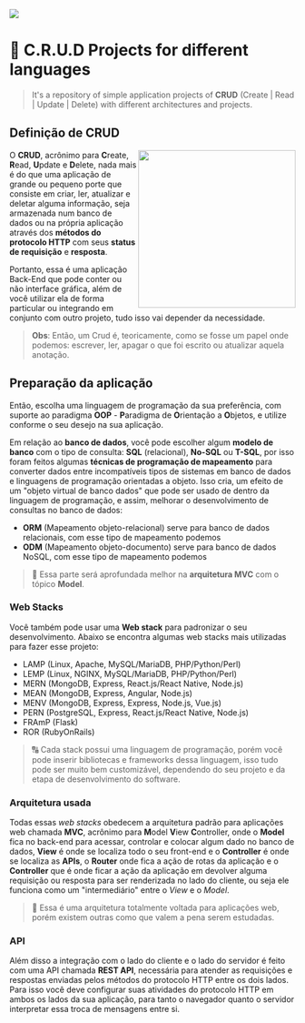 <a href="https://github.com/IsaacAlves7/crud-projects"><img src="https://user-images.githubusercontent.com/61624336/159622843-8f7ffa91-e9a5-49f4-8980-69d03dd2c3a7.png"></a>

# 📝 C.R.U.D Projects for different languages
<blockquote>It's a repository of simple application projects of <b>CRUD</b> (Create | Read | Update | Delete) with different architectures and projects.</blockquote> 

## Definição de CRUD
<img src="https://static.platzi.com/media/landing-projects/Proyecto-Python-CRUD.png" height="277" align="right">

O **CRUD**, acrônimo para **C**reate, **R**ead, **U**pdate e **D**elete, nada mais é do que uma aplicação de grande ou pequeno porte que consiste em criar, ler, atualizar e deletar alguma informação, seja armazenada num banco de dados ou na própria aplicação através dos **métodos do protocolo HTTP** com seus **status de requisição** e **resposta**. 

Portanto, essa é uma aplicação Back-End que pode conter ou não interface gráfica, além de você utilizar ela de forma particular ou integrando em conjunto com outro projeto, tudo isso vai depender da necessidade.

> **Obs**: Então, um Crud é, teoricamente, como se fosse um papel onde podemos: escrever, ler, apagar o que foi escrito ou atualizar aquela anotação.

## Preparação da aplicação
Então, escolha uma linguagem de programação da sua preferência, com suporte ao paradigma **OOP** - **P**aradigma de **O**rientação a **O**bjetos, e utilize conforme o seu desejo na sua aplicação.

Em relação ao **banco de dados**, você pode escolher algum **modelo de banco** com o tipo de consulta: **SQL** (relacional), **No-SQL** ou **T-SQL**, por isso foram feitos algumas **técnicas de programação de mapeamento** para converter dados entre incompatíveis tipos de sistemas em banco de dados e linguagens de programação orientadas a objeto. Isso cria, um efeito de um "objeto virtual de banco dados" que pode ser usado de dentro da linguagem de programação, e assim, melhorar o desenvolvimento de consultas no banco de dados:

- **ORM** (Mapeamento objeto-relacional) serve para banco de dados relacionais, com esse tipo de mapeamento podemos
- **ODM** (Mapeamento objeto-documento) serve para banco de dados NoSQL, com esse tipo de mapeamento podemos

> 🔄 Essa parte será aprofundada melhor na **arquitetura MVC** com o tópico **Model**.

### Web Stacks
Você também pode usar uma **Web stack** para padronizar o seu desenvolvimento. Abaixo se encontra algumas web stacks mais utilizadas para fazer esse projeto:

- LAMP (Linux, Apache, MySQL/MariaDB, PHP/Python/Perl)
- LEMP (Linux, NGINX, MySQL/MariaDB, PHP/Python/Perl)
- MERN (MongoDB, Express, React.js/React Native, Node.js)
- MEAN (MongoDB, Express, Angular, Node.js)
- MENV (MongoDB, Express, Express, Node.js, Vue.js)
- PERN (PostgreSQL, Express, React.js/React Native, Node.js)
- FRAmP (Flask)
- ROR (RubyOnRails)

> 🔠 Cada stack possui uma linguagem de programação, porém você pode inserir bibliotecas e frameworks dessa linguagem, isso tudo pode ser muito bem customizável, dependendo do seu projeto e da etapa de desenvolvimento do software.

### Arquitetura usada
Todas essas _web stacks_ obedecem a arquitetura padrão para aplicações web chamada **MVC**, acrônimo para **M**odel **V**iew **C**ontroller, onde o **Model** fica no back-end para acessar, controlar e colocar algum dado no banco de dados, **View** é onde se localiza todo o seu front-end e o **Controller** é onde se localiza as **APIs**, o **Router** onde fica a ação de rotas da aplicação e o **Controller** que é onde ficar a ação da aplicação em devolver alguma requisição ou resposta para ser renderizada no lado do cliente, ou seja ele funciona como um "intermediário" entre o _View_ e o _Model_.

> 🚮 Essa é uma arquitetura totalmente voltada para aplicações web, porém existem outras como que valem a pena serem estudadas.

### API
Além disso a integração com o lado do cliente e o lado do servidor é feito com uma API chamada **REST API**, necessária para atender as requisições e respostas enviadas pelos métodos do protocolo HTTP entre os dois lados. Para isso você deve configurar suas atividades do protocolo HTTP em ambos os lados da sua aplicação, para tanto o navegador quanto o servidor interpretar essa troca de mensagens entre si.

<!-- 
# 📜 JavaScript (Node.js) Language Programming
<img src="https://www.webdesignemfoco.com/img/files/original/368570-crud-nodejs-l.jpg">

# 🐍 Python Language Programming
<img src="https://www.webdesignemfoco.com/img/files/original/194176-banner-curso-de-python-l.jpg">
 -->
